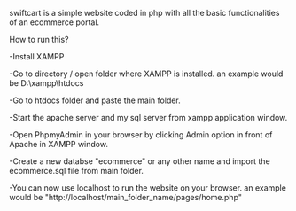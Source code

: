 swiftcart is a simple website coded in php with all the basic functionalities of an ecommerce portal.

How to run this?

-Install XAMPP

-Go to directory / open folder where XAMPP is installed. an example would be D:\xampp\htdocs

-Go to htdocs folder and paste the main folder.

-Start the apache server and my sql server from xampp application window.

-Open PhpmyAdmin in your browser by clicking Admin option in front of Apache in XAMPP window.

-Create a new databse "ecommerce" or any other name and import the ecommerce.sql file from main folder.

-You can now use localhost to run the website on your browser. an example would be "http://localhost/main_folder_name/pages/home.php"
